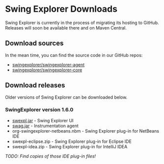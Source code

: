 Swing Explorer Downloads
=======================

Swing Explorer is currently in the process of migrating its hosting to GitHub. Releases will soon be available there and on Maven Central.

## Download sources

In the mean time, you can find the source code in our GitHub repos:

  * [swingexplorer/swingexplorer-agent](https://github.com/swingexplorer/swingexplorer-agent)
  * [swingexplorer/swingexplorer-core](https://github.com/swingexplorer/swingexplorer-core)

## Download releases

Older versions of Swing Explorer can be downloaded below.

### SwingExplorer version 1.6.0

* [swexpl.jar](assets/v1.6.0/swexpl.jar) - Swing Explorer UI
* [swag.jar](assets/v1.6.0/swag.jar) - Instrumentation agent
* org-swingexplorer-netbeans.nbm - Swing Explorer plug-in for NetBeans IDE
* swexpl-eclipse.zip - Swing Explorer plug-in for Eclipse IDE
* swexpl-idea.zip - Swing Explorer plug-in for IntelliJ IDEA

*TODO: Find copies of those IDE plug-in files!*
